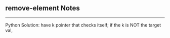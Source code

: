 <h2>remove-element Notes</h2><hr>Python Solution: have k pointer that checks itself; if the k is NOT the target val,